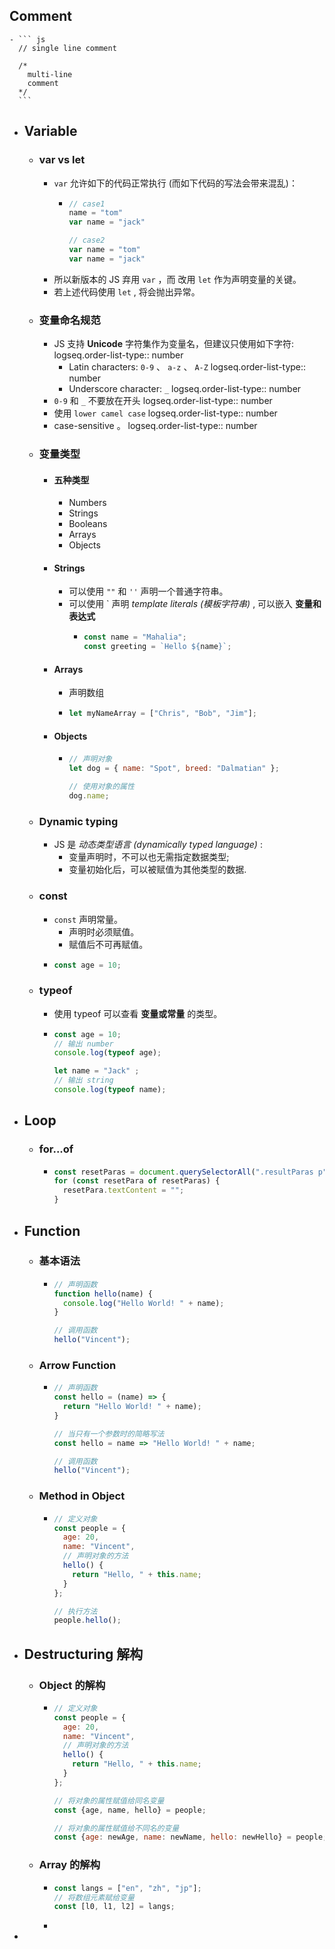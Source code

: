 ## Comment
	- ``` js
	  // single line comment
	  
	  /*
	    multi-line
	    comment
	  */
	  ```
- ## Variable
	- ### var vs let
		- `var` 允许如下的代码正常执行 (而如下代码的写法会带来混乱)：
			- ``` js
			  // case1
			  name = "tom"
			  var name = "jack"
			  
			  // case2
			  var name = "tom"
			  var name = "jack"
			  ```
		- 所以新版本的 JS 弃用 `var` ，而 改用 `let` 作为声明变量的关键。
		- 若上述代码使用 `let` , 将会抛出异常。
	- ### 变量命名规范
		- JS 支持 **Unicode** 字符集作为变量名，但建议只使用如下字符:
		  logseq.order-list-type:: number
			- Latin characters: `0-9` 、 `a-z` 、 `A-Z`
			  logseq.order-list-type:: number
			- Underscore character: `_`
			  logseq.order-list-type:: number
		- `0-9` 和 `_` 不要放在开头
		  logseq.order-list-type:: number
		- 使用 `lower camel case`
		  logseq.order-list-type:: number
		- case-sensitive 。
		  logseq.order-list-type:: number
	- ### 变量类型
		- #### 五种类型
			- Numbers
			- Strings
			- Booleans
			- Arrays
			- Objects
		- #### Strings
			- 可以使用 `""` 和 `''`  声明一个普通字符串。
			- 可以使用 ` 声明 *template literals (模板字符串)* , 可以嵌入 **变量和表达式**
				- ``` js
				  const name = "Mahalia";
				  const greeting = `Hello ${name}`;
				  ```
		- #### Arrays
			- 声明数组
			- ``` js
			  let myNameArray = ["Chris", "Bob", "Jim"];
			  ```
		- #### Objects
			- ``` js
			  // 声明对象
			  let dog = { name: "Spot", breed: "Dalmatian" };
			  
			  // 使用对象的属性
			  dog.name;
			  ```
	- ### Dynamic typing
		- JS 是 *动态类型语言 (dynamically typed language)* :
			- 变量声明时，不可以也无需指定数据类型;
			- 变量初始化后，可以被赋值为其他类型的数据.
	- ### const
		- `const` 声明常量。
			- 声明时必须赋值。
			- 赋值后不可再赋值。
		- ``` js
		  const age = 10;
		  ```
	- ### typeof
		- 使用 typeof 可以查看 **变量或常量** 的类型。
		- ``` js
		  const age = 10;
		  // 输出 number
		  console.log(typeof age);
		  
		  let name = "Jack" ;
		  // 输出 string
		  console.log(typeof name);
		  ```
- ## Loop
	- ### for...of
		- ``` js
		  const resetParas = document.querySelectorAll(".resultParas p");
		  for (const resetPara of resetParas) {
		    resetPara.textContent = "";
		  }
		  ```
- ## Function
	- ### 基本语法
		- ``` js
		  // 声明函数
		  function hello(name) {
		    console.log("Hello World! " + name);
		  }
		  
		  // 调用函数
		  hello("Vincent");
		  ```
	- ### Arrow Function
		- ``` js
		  // 声明函数
		  const hello = (name) => {
		    return "Hello World! " + name);
		  }
		  
		  // 当只有一个参数时的简略写法
		  const hello = name => "Hello World! " + name;
		  
		  // 调用函数
		  hello("Vincent");
		  ```
	- ### Method in Object
		- ``` js
		  // 定义对象
		  const people = {
		    age: 20,
		    name: "Vincent",
		    // 声明对象的方法
		    hello() {
		      return "Hello, " + this.name;
		    }
		  };
		  
		  // 执行方法
		  people.hello();
		  ```
- ## Destructuring 解构
	- ### Object 的解构
		- ``` js
		  // 定义对象
		  const people = {
		    age: 20,
		    name: "Vincent",
		    // 声明对象的方法
		    hello() {
		      return "Hello, " + this.name;
		    }
		  };
		  
		  // 将对象的属性赋值给同名变量
		  const {age, name, hello} = people;
		  
		  // 将对象的属性赋值给不同名的变量
		  const {age: newAge, name: newName, hello: newHello} = people;
		  ```
	- ### Array 的解构
		- ``` js
		  const langs = ["en", "zh", "jp"]; 
		  // 将数组元素赋给变量
		  const [l0, l1, l2] = langs;
		  ```
		-
-